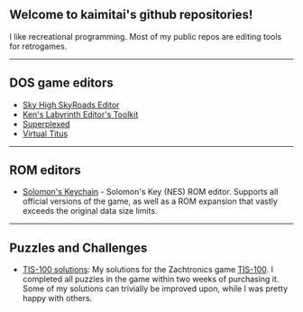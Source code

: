## Welcome to kaimitai's github repositories! 

I like recreational programming. Most of my public repos are editing tools for retrogames.

--- 

## DOS game editors

- [Sky High SkyRoads Editor](https://github.com/kaimitai/skyhigh_releases)
- [Ken's Labyrinth Editor's Toolkit](https://github.com/kaimitai/klabkit-sdl)
- [Superplexed](https://github.com/kaimitai/superplexed)
- [Virtual Titus](https://github.com/kaimitai/vtitus)
  
--- 

## ROM editors

- [Solomon's Keychain](https://github.com/kaimitai/skchain) - Solomon's Key (NES) ROM editor. Supports all official versions of the game, as well as a ROM expansion that vastly exceeds the original data size limits.
  
--- 

## Puzzles and Challenges 

- [TIS-100 solutions](https://github.com/kaimitai/TIS-100/): My solutions for the Zachtronics game [TIS-100](https://zachtronics.com/tis-100/). I completed all puzzles in the game within two weeks of purchasing it. Some of my solutions can trivially be improved upon, while I was pretty happy with others.